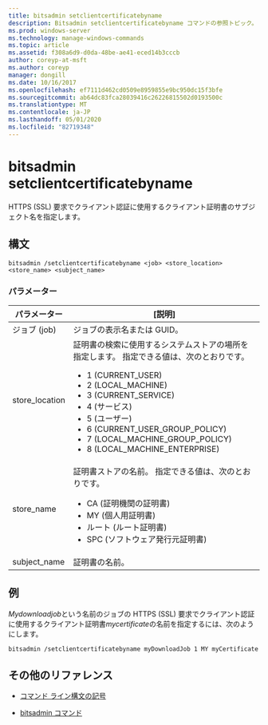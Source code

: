 ```yaml
---
title: bitsadmin setclientcertificatebyname
description: Bitsadmin setclientcertificatebyname コマンドの参照トピック。 HTTPS (SSL) 要求でクライアント認証に使用するクライアント証明書のサブジェクト名を指定します。
ms.prod: windows-server
ms.technology: manage-windows-commands
ms.topic: article
ms.assetid: f308a6d9-d0da-48be-ae41-eced14b3cccb
author: coreyp-at-msft
ms.author: coreyp
manager: dongill
ms.date: 10/16/2017
ms.openlocfilehash: ef7111d462cd0509e8959855e9bc950dc15f3bfe
ms.sourcegitcommit: ab64dc83fca28039416c26226815502d0193500c
ms.translationtype: MT
ms.contentlocale: ja-JP
ms.lasthandoff: 05/01/2020
ms.locfileid: "82719348"
---
```

# <a name="bitsadmin-setclientcertificatebyname"></a>bitsadmin setclientcertificatebyname

HTTPS (SSL) 要求でクライアント認証に使用するクライアント証明書のサブジェクト名を指定します。

## <a name="syntax"></a>構文

```
bitsadmin /setclientcertificatebyname <job> <store_location> <store_name> <subject_name>
```

### <a name="parameters"></a>パラメーター

| パラメーター | [説明] |
| -------------- | -------------- |
| ジョブ (job) | ジョブの表示名または GUID。 |
| store_location | 証明書の検索に使用するシステムストアの場所を指定します。 指定できる値は、次のとおりです。<ul><li>1 (CURRENT_USER)</li><li>2 (LOCAL_MACHINE)</li><li>3 (CURRENT_SERVICE)</li><li>4 (サービス)</li><li>5 (ユーザー)</li><li>6 (CURRENT_USER_GROUP_POLICY)</li><li>7 (LOCAL_MACHINE_GROUP_POLICY)</li><li>8 (LOCAL_MACHINE_ENTERPRISE)</li></ul> |
| store_name | 証明書ストアの名前。 指定できる値は、次のとおりです。<ul><li>CA (証明機関の証明書)</li><li>MY (個人用証明書)</li><li>ルート (ルート証明書)</li><li>SPC (ソフトウェア発行元証明書)</li></ul> |
| subject_name | 証明書の名前。 |

## <a name="examples"></a>例

*Mydownloadjob*という名前のジョブの HTTPS (SSL) 要求でクライアント認証に使用するクライアント証明書*mycertificate*の名前を指定するには、次のようにします。

```
bitsadmin /setclientcertificatebyname myDownloadJob 1 MY myCertificate
```

## <a name="additional-references"></a>その他のリファレンス

- [コマンド ライン構文の記号](command-line-syntax-key.md)

- [bitsadmin コマンド](bitsadmin.md)
